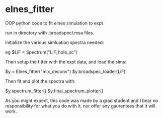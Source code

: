 # elnes_fitter
OOP python code to fit elnes simulation to expt

run in directory with .broadspec/.msa files.

initialize the various simluation spectra needed: 

eg $LiF  = Spectrum("LiF_hole_sc")

Then setup the fitter with the expt data, and load the sims:

$y = Elnes_fitter("mix_deconv")
$y.broadspec_loader(LiF)


Then fit and plot the spectra with:

$y.spectrum_fitter()
$y.final_spectrum_plotter()

As you might expect, this code was made by a grad student and I bear no responsibility for what you do with it, nor offer any gaurentees that it will work. 
